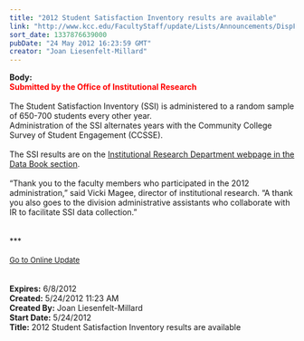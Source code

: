```yaml
---
title: "2012 Student Satisfaction Inventory results are available"
link: "http://www.kcc.edu/FacultyStaff/update/Lists/Announcements/DispForm.aspx?ID=721"
sort_date: 1337876639000
pubDate: "24 May 2012 16:23:59 GMT"
creator: "Joan Liesenfelt-Millard"
---
```


<div><b>Body:</b> <div class="ExternalClass3BF95F2A8FFD49E2BB08E0BA6A85236E">
<div><font color="#ff0000"><strong>Submitted by the Office of Institutional Research<br /></strong></font> <br />The Student Satisfaction Inventory (SSI) is administered to a random sample of 650-700 students every other year.<br />Administration of the SSI alternates years with the Community College Survey of Student Engagement (CCSSE).<br /></div>
<div> </div>
<div>The SSI results are on the <a href="/Community/Collegeinfo/ie/ir/databook/Pages/ssi.aspx">Institutional Research Department webpage in the Data Book section</a>.</div>
<div><br />“Thank you to the faculty members who participated in the 2012 administration,” said Vicki Magee, director of institutional research. “A thank you also goes to the division administrative assistants who collaborate with IR to facilitate SSI data collection.” </div>
<div> </div>
<div> </div>
<div>***</div>
<div> </div>
<div>
<div><font size="2"><a href="/FacultyStaff/update/Pages/dailyupdate.aspx">Go to Online Update</a></font></div>
<div><font size="2"></font> </div>
<div> </div></div>
<div></div></div></div>
<div><b>Expires:</b> 6/8/2012</div>
<div><b>Created:</b> 5/24/2012 11:23 AM</div>
<div><b>Created By:</b> Joan Liesenfelt-Millard</div>
<div><b>Start Date:</b> 5/24/2012</div>
<div><b>Title:</b> 2012 Student Satisfaction Inventory results are available</div>
